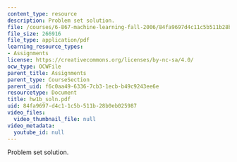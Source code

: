 ```yaml
---
content_type: resource
description: Problem set solution.
file: /courses/6-867-machine-learning-fall-2006/84fa9697d4c11c5b511b28b0eb025987_hw1b_soln.pdf
file_size: 266916
file_type: application/pdf
learning_resource_types:
- Assignments
license: https://creativecommons.org/licenses/by-nc-sa/4.0/
ocw_type: OCWFile
parent_title: Assignments
parent_type: CourseSection
parent_uid: f6c0aa49-6336-7cb3-1ecb-b49c9243ee6e
resourcetype: Document
title: hw1b_soln.pdf
uid: 84fa9697-d4c1-1c5b-511b-28b0eb025987
video_files:
  video_thumbnail_file: null
video_metadata:
  youtube_id: null
---
```

Problem set solution.